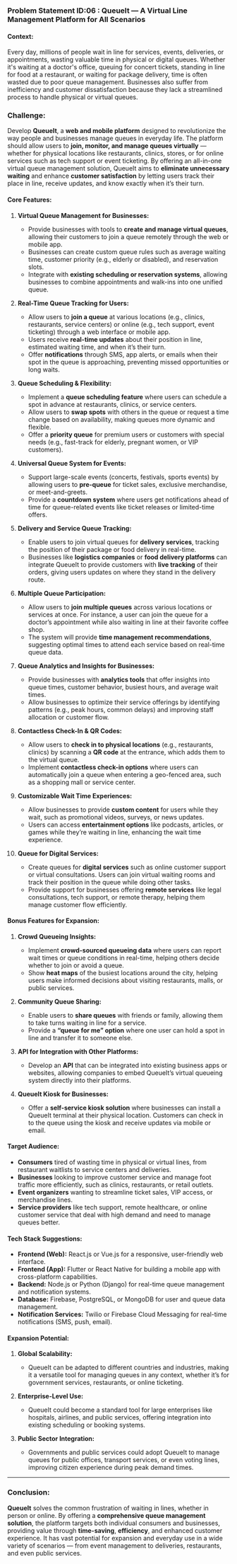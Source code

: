 ### **Problem Statement ID:06 : QueueIt — A Virtual Line Management Platform for All Scenarios**

#### **Context:**
Every day, millions of people wait in line for services, events, deliveries, or appointments, wasting valuable time in physical or digital queues. Whether it's waiting at a doctor's office, queuing for concert tickets, standing in line for food at a restaurant, or waiting for package delivery, time is often wasted due to poor queue management. Businesses also suffer from inefficiency and customer dissatisfaction because they lack a streamlined process to handle physical or virtual queues.

### **Challenge:**
Develop **QueueIt**, a **web and mobile platform** designed to revolutionize the way people and businesses manage queues in everyday life. The platform should allow users to **join, monitor, and manage queues virtually** — whether for physical locations like restaurants, clinics, stores, or for online services such as tech support or event ticketing. By offering an all-in-one virtual queue management solution, QueueIt aims to **eliminate unnecessary waiting** and enhance **customer satisfaction** by letting users track their place in line, receive updates, and know exactly when it’s their turn.

#### **Core Features:**

1. **Virtual Queue Management for Businesses:**
   - Provide businesses with tools to **create and manage virtual queues**, allowing their customers to join a queue remotely through the web or mobile app.
   - Businesses can create custom queue rules such as average waiting time, customer priority (e.g., elderly or disabled), and reservation slots.
   - Integrate with **existing scheduling or reservation systems**, allowing businesses to combine appointments and walk-ins into one unified queue.

2. **Real-Time Queue Tracking for Users:**
   - Allow users to **join a queue** at various locations (e.g., clinics, restaurants, service centers) or online (e.g., tech support, event ticketing) through a web interface or mobile app.
   - Users receive **real-time updates** about their position in line, estimated waiting time, and when it’s their turn.
   - Offer **notifications** through SMS, app alerts, or emails when their spot in the queue is approaching, preventing missed opportunities or long waits.

3. **Queue Scheduling & Flexibility:**
   - Implement a **queue scheduling feature** where users can schedule a spot in advance at restaurants, clinics, or service centers.
   - Allow users to **swap spots** with others in the queue or request a time change based on availability, making queues more dynamic and flexible.
   - Offer a **priority queue** for premium users or customers with special needs (e.g., fast-track for elderly, pregnant women, or VIP customers).

4. **Universal Queue System for Events:**
   - Support large-scale events (concerts, festivals, sports events) by allowing users to **pre-queue** for ticket sales, exclusive merchandise, or meet-and-greets.
   - Provide a **countdown system** where users get notifications ahead of time for queue-related events like ticket releases or limited-time offers.

5. **Delivery and Service Queue Tracking:**
   - Enable users to join virtual queues for **delivery services**, tracking the position of their package or food delivery in real-time.
   - Businesses like **logistics companies** or **food delivery platforms** can integrate QueueIt to provide customers with **live tracking** of their orders, giving users updates on where they stand in the delivery route.

6. **Multiple Queue Participation:**
   - Allow users to **join multiple queues** across various locations or services at once. For instance, a user can join the queue for a doctor’s appointment while also waiting in line at their favorite coffee shop.
   - The system will provide **time management recommendations**, suggesting optimal times to attend each service based on real-time queue data.

7. **Queue Analytics and Insights for Businesses:**
   - Provide businesses with **analytics tools** that offer insights into queue times, customer behavior, busiest hours, and average wait times.
   - Allow businesses to optimize their service offerings by identifying patterns (e.g., peak hours, common delays) and improving staff allocation or customer flow.

8. **Contactless Check-In & QR Codes:**
   - Allow users to **check in to physical locations** (e.g., restaurants, clinics) by scanning a **QR code** at the entrance, which adds them to the virtual queue.
   - Implement **contactless check-in options** where users can automatically join a queue when entering a geo-fenced area, such as a shopping mall or service center.

9. **Customizable Wait Time Experiences:**
   - Allow businesses to provide **custom content** for users while they wait, such as promotional videos, surveys, or news updates.
   - Users can access **entertainment options** like podcasts, articles, or games while they’re waiting in line, enhancing the wait time experience.

10. **Queue for Digital Services:**
    - Create queues for **digital services** such as online customer support or virtual consultations. Users can join virtual waiting rooms and track their position in the queue while doing other tasks.
    - Provide support for businesses offering **remote services** like legal consultations, tech support, or remote therapy, helping them manage customer flow efficiently.

#### **Bonus Features for Expansion:**

1. **Crowd Queueing Insights:**
   - Implement **crowd-sourced queueing data** where users can report wait times or queue conditions in real-time, helping others decide whether to join or avoid a queue.
   - Show **heat maps** of the busiest locations around the city, helping users make informed decisions about visiting restaurants, malls, or public services.

2. **Community Queue Sharing:**
   - Enable users to **share queues** with friends or family, allowing them to take turns waiting in line for a service.
   - Provide a **“queue for me” option** where one user can hold a spot in line and transfer it to someone else.

3. **API for Integration with Other Platforms:**
   - Develop an **API** that can be integrated into existing business apps or websites, allowing companies to embed QueueIt’s virtual queueing system directly into their platforms.

4. **QueueIt Kiosk for Businesses:**
   - Offer a **self-service kiosk solution** where businesses can install a QueueIt terminal at their physical location. Customers can check in to the queue using the kiosk and receive updates via mobile or email.

#### **Target Audience:**
- **Consumers** tired of wasting time in physical or virtual lines, from restaurant waitlists to service centers and deliveries.
- **Businesses** looking to improve customer service and manage foot traffic more efficiently, such as clinics, restaurants, or retail outlets.
- **Event organizers** wanting to streamline ticket sales, VIP access, or merchandise lines.
- **Service providers** like tech support, remote healthcare, or online customer service that deal with high demand and need to manage queues better.

#### **Tech Stack Suggestions:**
- **Frontend (Web):** React.js or Vue.js for a responsive, user-friendly web interface.
- **Frontend (App):** Flutter or React Native for building a mobile app with cross-platform capabilities.
- **Backend:** Node.js or Python (Django) for real-time queue management and notification systems.
- **Database:** Firebase, PostgreSQL, or MongoDB for user and queue data management.
- **Notification Services:** Twilio or Firebase Cloud Messaging for real-time notifications (SMS, push, email).

#### **Expansion Potential:**
1. **Global Scalability:**
   - QueueIt can be adapted to different countries and industries, making it a versatile tool for managing queues in any context, whether it’s for government services, restaurants, or online ticketing.

2. **Enterprise-Level Use:**
   - QueueIt could become a standard tool for large enterprises like hospitals, airlines, and public services, offering integration into existing scheduling or booking systems.

3. **Public Sector Integration:**
   - Governments and public services could adopt QueueIt to manage queues for public offices, transport services, or even voting lines, improving citizen experience during peak demand times.

---

### **Conclusion:**
**QueueIt** solves the common frustration of waiting in lines, whether in person or online. By offering a **comprehensive queue management solution**, the platform targets both individual consumers and businesses, providing value through **time-saving**, **efficiency**, and enhanced customer experience. It has vast potential for expansion and everyday use in a wide variety of scenarios — from event management to deliveries, restaurants, and even public services.